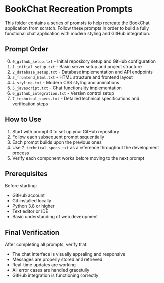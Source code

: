 # BookChat Recreation Prompts

This folder contains a series of prompts to help recreate the BookChat application from scratch. Follow these prompts in order to build a fully functional chat application with modern styling and GitHub integration.

## Prompt Order

0. `0_github_setup.txt` - Initial repository setup and GitHub configuration
1. `1_initial_setup.txt` - Basic server setup and project structure
2. `2_database_setup.txt` - Database implementation and API endpoints
3. `3_frontend_html.txt` - HTML structure and frontend layout
4. `4_styling.txt` - Modern CSS styling and animations
5. `5_javascript.txt` - Chat functionality implementation
6. `6_github_integration.txt` - Version control setup
7. `7_technical_specs.txt` - Detailed technical specifications and verification steps

## How to Use

1. Start with prompt 0 to set up your GitHub repository
2. Follow each subsequent prompt sequentially
3. Each prompt builds upon the previous ones
4. Use `7_technical_specs.txt` as a reference throughout the development process
5. Verify each component works before moving to the next prompt

## Prerequisites

Before starting:
- GitHub account
- Git installed locally
- Python 3.8 or higher
- Text editor or IDE
- Basic understanding of web development

## Final Verification

After completing all prompts, verify that:
- The chat interface is visually appealing and responsive
- Messages are properly stored and retrieved
- Real-time updates are working
- All error cases are handled gracefully
- GitHub integration is functioning correctly
